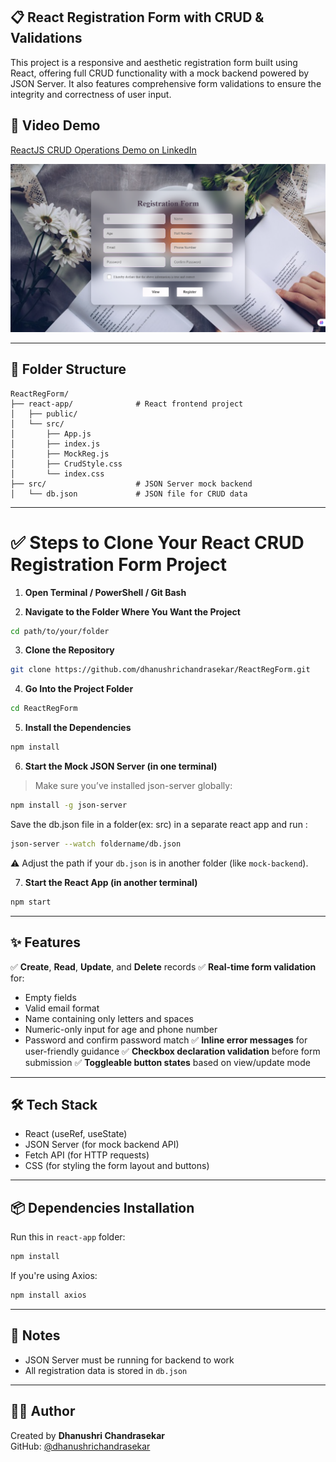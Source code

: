## 📋 React Registration Form with CRUD & Validations

This project is a responsive and aesthetic registration form built using React, offering full CRUD functionality with a mock backend powered by JSON Server. It also features comprehensive form validations to ensure the integrity and correctness of user input.

## 🎥 Video Demo 

[ReactJS CRUD Operations Demo on LinkedIn](https://www.linkedin.com/posts/dhanushri17_reactjs-crudoperations-jsonserver-activity-7314321371356954625-3Iup?utm_source=share&utm_medium=member_desktop&rcm=ACoAAEwzmgQB6ZTXFKAOY_iedZyW-cz7_cCUQ-g)


![Registration Form Screenshot](https://github.com/dhanushrichandrasekar/ReactRegForm/blob/f40760f1c8cf5b4f0ecf23101492a8497b986968/RegistrationForm.png)

---

## 📁 Folder Structure

```
ReactRegForm/
├── react-app/              # React frontend project
│   ├── public/
│   └── src/
│       ├── App.js
│       ├── index.js
│       ├── MockReg.js
│       ├── CrudStyle.css
│       └── index.css
├── src/                    # JSON Server mock backend
│   └── db.json             # JSON file for CRUD data
```

---

# ✅ Steps to Clone Your React CRUD Registration Form Project

1. **Open Terminal / PowerShell / Git Bash**

2. **Navigate to the Folder Where You Want the Project**
```bash
cd path/to/your/folder
```

3. **Clone the Repository**
```bash
git clone https://github.com/dhanushrichandrasekar/ReactRegForm.git
```

4. **Go Into the Project Folder**
```bash
cd ReactRegForm
```

5. **Install the Dependencies**
```bash
npm install
```

6. **Start the Mock JSON Server (in one terminal)**
> Make sure you’ve installed json-server globally:
```bash
npm install -g json-server
```

Save the db.json file in a folder(ex: src) in a separate react app and run :
```bash
json-server --watch foldername/db.json
```

⚠️ Adjust the path if your `db.json` is in another folder (like `mock-backend`).

7. **Start the React App (in another terminal)**
```bash
npm start
```
---

## ✨ Features

✅ **Create**, **Read**, **Update**, and **Delete**  records
✅ **Real-time form validation** for:
- Empty fields
- Valid email format
- Name containing only letters and spaces
- Numeric-only input for age and phone number
- Password and confirm password match
✅ **Inline error messages** for user-friendly guidance
✅ **Checkbox declaration validation** before form submission
✅ **Toggleable button states** based on view/update mode

---

## 🛠 Tech Stack
- React (useRef, useState)
- JSON Server (for mock backend API)
- Fetch API (for HTTP requests)
- CSS (for styling the form layout and buttons)

---

## 📦 Dependencies Installation

Run this in `react-app` folder:

```bash
npm install
```

If you're using Axios:
```bash
npm install axios
```

---

## 🧠 Notes

- JSON Server must be running for backend to work
- All registration data is stored in `db.json`

---

## 👩‍💻 Author

Created by **Dhanushri Chandrasekar**  
GitHub: [@dhanushrichandrasekar](https://github.com/dhanushrichandrasekar)

